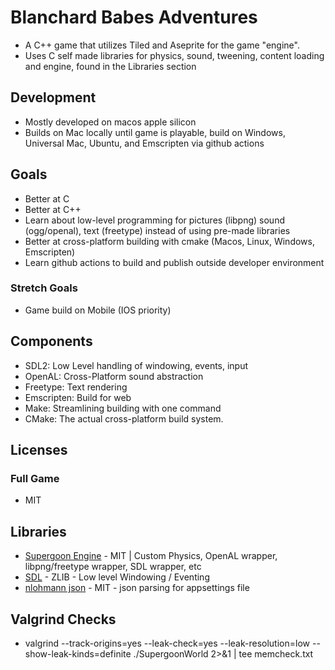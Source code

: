 # Blanchard Babes Adventures
- A C++ game that utilizes Tiled and Aseprite for the game "engine".
- Uses C self made libraries for physics, sound, tweening, content loading and engine, found in the Libraries section

## Development
- Mostly developed on macos apple silicon
- Builds on Mac locally until game is playable, build on Windows, Universal Mac, Ubuntu, and Emscripten via github actions

## Goals
- Better at C
- Better at C++
- Learn about low-level programming for pictures (libpng) sound (ogg/openal), text (freetype) instead of using pre-made libraries
- Better at cross-platform building with cmake (Macos, Linux, Windows, Emscripten)
- Learn github actions to build and publish outside developer environment

### Stretch Goals
- Game build on Mobile (IOS priority)

## Components
- SDL2: Low Level handling of windowing, events, input
- OpenAL: Cross-Platform sound abstraction
- Freetype: Text rendering
- Emscripten: Build for web
- Make: Streamlining building with one command
- CMake: The actual cross-platform build system.

## Licenses
### Full Game
- MIT

## Libraries
- [Supergoon Engine](https://github.com/supergoongaming/sg_engine) - MIT | Custom Physics, OpenAL wrapper, libpng/freetype wrapper, SDL wrapper, etc
- [SDL](https://www.libsdl.org/license.php) - ZLIB - Low level Windowing / Eventing
- [nlohmann json](https://github.com/nlohmann/json) - MIT - json parsing for appsettings file

## Valgrind Checks
- valgrind --track-origins=yes --leak-check=yes --leak-resolution=low --show-leak-kinds=definite ./SupergoonWorld 2>&1 | tee memcheck.txt